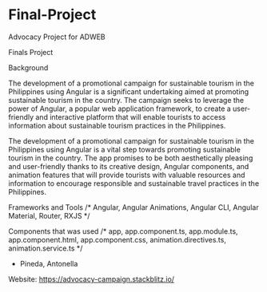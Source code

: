 # Final-Project
Advocacy Project for ADWEB

Finals Project

Background

The development of a promotional campaign for sustainable tourism in the Philippines using Angular is a significant undertaking aimed at promoting sustainable tourism in the country. The campaign seeks to leverage the power of Angular, a popular web application framework, to create a user-friendly and interactive platform that will enable tourists to access information about sustainable tourism practices in the Philippines.

The development of a promotional campaign for sustainable tourism in the Philippines using Angular is a vital step towards promoting sustainable tourism in the country. The app promises to be both aesthetically pleasing and user-friendly thanks to its creative design, Angular components, and animation features that will provide tourists with valuable resources and information to encourage responsible and sustainable travel practices in the Philippines.

Frameworks and Tools /* Angular, Angular Animations, Angular CLI, Angular Material, Router, RXJS */

Components that was used /* app, app.component.ts, app.module.ts, app.component.html, app.component.css, animation.directives.ts, animation.service.ts */

- Pineda, Antonella

Website: https://advocacy-campaign.stackblitz.io/
